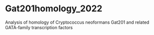 # Gat201homology_2022
Analysis of homology of Cryptococcus neoformans Gat201 and related GATA-family transcription factors

